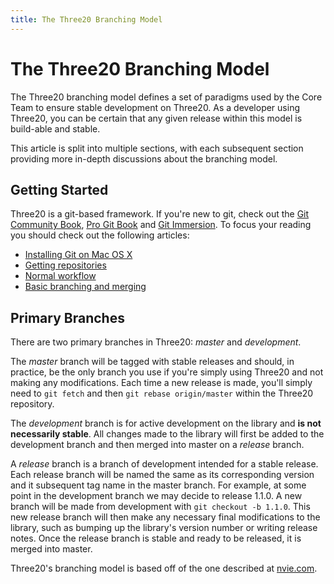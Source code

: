 ```yaml
---
title: The Three20 Branching Model
---
```


The Three20 Branching Model
===========================

The Three20 branching model defines a set of paradigms used by the Core Team to ensure
stable development on Three20. As a developer using Three20, you can be certain that any
given release within this model is build-able and stable.

This article is split into multiple sections, with each subsequent section providing more
in-depth discussions about the branching model.

Getting Started
---------------

Three20 is a git-based framework. If you're new to git, check out the
[Git Community Book](http://book.git-scm.com/index.html), [Pro Git Book](http://http://progit.org/book/) and [Git Immersion](http://gitimmersion.com). To focus your reading you should
check out the following articles:

* [Installing Git on Mac OS X](http://code.google.com/p/git-osx-installer/downloads/list?can=3)
* [Getting repositories](http://book.git-scm.com/3_getting_a_git_repository.html)
* [Normal workflow](http://book.git-scm.com/3_normal_workflow.html)
* [Basic branching and merging](http://book.git-scm.com/3_basic_branching_and_merging.html)

Primary Branches
----------------

There are two primary branches in Three20: *master* and *development*.

The *master* branch will be tagged with stable releases and should, in practice, be the
only branch you use if you're simply using Three20 and not making any modifications.
Each time a new release is made, you'll simply need to `git fetch` and then
`git rebase origin/master` within the Three20 repository.

The *development* branch is for active development on the library and
**is not necessarily stable**. All changes made to the library will first be added to
the development branch and then merged into master on a *release* branch.

A *release* branch is a branch of development intended for a stable release. Each release
branch will be named the same as its corresponding version and
it subsequent tag name in the master branch. For example, at some point in the development
branch we may decide to release 1.1.0. A new branch will be made from development with
`git checkout -b 1.1.0`. This new release branch will then make any necessary final
modifications to the library, such as bumping up the library's version number or writing
release notes. Once the release branch is stable and ready to be released, it is merged into
master.

Three20's branching model is based off of the one described at
[nvie.com](http://nvie.com/posts/a-successful-git-branching-model/).


